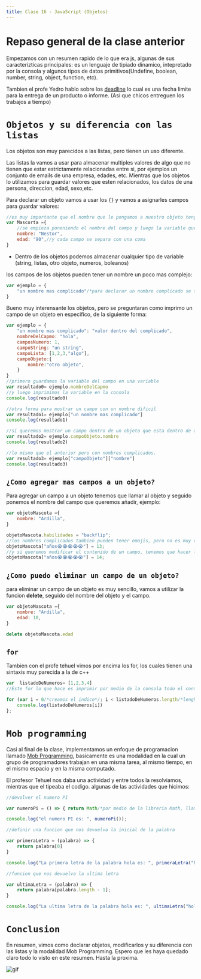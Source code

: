 ```yaml
---
title: Clase 16 - JavaScript (Objetos)
---
```


# Repaso general de la clase anterior

Empezamos con un resumen rapido de lo que era js, algunas de sus caracterizticas principales: es un lenguaje de tipiado dinamico, intepretado por la consola y algunos tipos de datos primitivos(Undefine, boolean, number, string, object, function, etc). 

Tambien el profe Yedro hablo sobre los [deadline](https://www.definicionabc.com/negocios/deadline.php) lo cual es una fecha limite para la entrega de un producto o informe. (Asi que chicos entreguen los trabajos a tiempo) 
  


# `Objetos y su diferencia con las listas`

Los objetos son muy parecidos a las listas, pero tienen un uso diferente. 

Las listas la vamos a usar para almacenar multiples valores de algo que no tienen que estar estrictamente relacionadas entre si, por ejemplos un conjunto de emails de una empresa, edades, etc. Mientras que los objetos lo utilizamos para guardar valores que esten relacionados, los datos de una persona, direccion, edad, sexo,etc.


Para declarar un objeto vamos a usar los ```{}``` y vamos a asignarles campos para guardar valores:
```js
//es muy importante que el nombre que le pongamos a nuestro objeto tenga relacion con los datos que vamos a almacenar
var Mascorta ={
    //se empieza poneniendo el nombre del campo y luego la variable que vamos a guardar dentro del campo
    nombre: "Nestor",
    edad: "90",//y cada campo se separa con una coma
}
```

  - Dentro de los objetos podemos almacenar cualquier tipo de variable (string, listas, otro objeto, numeros, boleanos)

los campos de los objetos pueden tener un nombre un poco mas complejo:

```js
var ejemplo = {
    "un nombre mas complicado"/*para declarar un nombre complicado se tiene que usar las comillas de un campo*/: "valor dentro del complicado",
}

```

Bueno muy interensante los objetos, pero se preguntaran como imprimo un campo de un objeto en especifico, de la siguiente forma:
  
```js
var ejemplo = {
    "un nombre mas complicado": "valor dentro del complicado",
    nombreDelCapmo: "hola",
    camposNumero: 1,
    campoString: "un string",
    campoLista: [1,2,3,"algo"],
    campoObjeto:{
        nombre:"otro objeto",
    }
}
//primero guardamos la variable del campo en una variable
var resultado0= ejemplo.nombreDelCapmo
//y luego imprimimos la variable en la consola
console.log(resultado0)

//otra forma para mostrar un campo con un nombre dificil
var resultado1= ejemplo["un nombre mas complicado"]
console.log(resultado1)

//si queremos mostrar un campo dentro de un objeto que esta dentro de un objeto, seria de la siguiente manera.
var resultado2= ejemplo.campoObjeto.nombre
console.log(resultado2)

//lo mismo que el anterior pero con nombres complicados.
var resultado3= ejemplo["campoObjeto"]["nombre"]
console.log(resultado3)
```  
## `¿Como agregar mas campos a un objeto?`

Para agregar un campo a un objeto tenemos que llamar al objeto y seguido ponemos el nombre del campo que queremos añadir, ejemplo:

```js
var objetoMascota ={
    nombre: "Ardilla",
}

objetoMascota.habilidades = "backflip";
//los nombres complicados tambien pueden tener emojis, pero no es muy recomendado que los usen
objetoMascota["años😭😭😭😭😭"] = 13;
//y si queremos modificar el contenido de un campo, tenemos que hacer lo siguiente
objetoMascota["años😭😭😭😭😭"] = 14;
```

## `¿Como puedo eliminar un campo de un objeto?`

para eliminar un campo de un objeto es muy sencillo, vamos a utilizar la funcion **delete**, seguido del nombre del objeto y el campo.

```js
var objetoMascota ={
    nombre: "Ardilla",
    edad: 10,
}

delete objetoMascota.edad
```

## `for`

Tambien con el profe tehuel vimos por encima los for, los cuales tienen una sintaxis muy parecida a la de c++

```js
var  listadoDeNumeros= [1,2,3,4]
//Este for lo que hace es imprimir por medio de la consola todo el contenido de la lista.

for (var i = 0/*creamos el indice*/; i < listadoDeNumeros.length/*lenght lo usamos para sacar la longitud de una lista*/; i++/*auto incrementamos el valor del indice*/){
    console.log(listadoDeNumeros[i])
};

```

# `Mob programming`

Casi al final de la clase, implementamos un enfoque de programacion llamado [Mob Programming](https://es.bonitasoft.com/noticias/por-que-he-acabado-adorando-la-programacion-en-grupo-o-mob-programming), basicamente es una modalidad en la cual un grupo de programadores trabajan en una misma tarea, al mismo tiempo, en el mismo espacio y en la misma computado.

El profesor Tehuel nos daba una actividad y entre todos la resolviamos, mientras que el tipeaba el codigo. algunas de las actividades que hicimos:

```js
//devolver el numero PI

var numeroPi = () => { return Math/*por medio de la libreria Math, llamamos a la funcion pi*/.PI};

console.log("el numero PI es: ", numeroPi());

//definir una funcion que nos devuelva la inicial de la palabra

var primeraLetra = (palabra) => {
    return palabra[0]
}

console.log("La primera letra de la palabra hola es: ", primeraLetra("hola"));

//funcion que nos devuelva la ultima letra

var ultimaLetra = (palabra) => {
    return palabra[palabra.length - 1];
}

console.log("La ultima letra de la palabra hola es: ", ultimaLetra("hola"));
```

# `Conclusion`

En resumen, vimos como declarar objetos, modificarlos y su diferencia con las listas y la modalidad Mob Programming. Espero que les haya quedado claro todo lo visto en este resumen. Hasta la proxima.

![gif](https://i.pinimg.com/originals/c6/f1/1c/c6f11c1738927d231581756bb989002d.gif)

